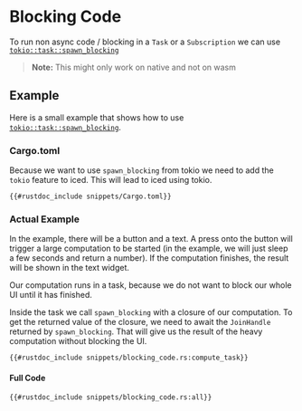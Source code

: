 # Blocking Code
To run non async code / blocking in a `Task` or a `Subscription` we can use [`tokio::task::spawn_blocking`](https://dtantsur.github.io/rust-openstack/tokio/task/fn.spawn_blocking.html)

> **Note:** This might only work on native and not on wasm

## Example
Here is a small example that shows how to use [`tokio::task::spawn_blocking`](https://dtantsur.github.io/rust-openstack/tokio/task/fn.spawn_blocking.html).

### Cargo.toml
Because we want to use `spawn_blocking` from tokio we need to add the `tokio` feature to iced. This will lead to iced using tokio.
```toml,ignore
{{#rustdoc_include snippets/Cargo.toml}}
```

### Actual Example
In the example, there will be a button and a text. A press onto the button will trigger a large computation to be started (in the example, we will just sleep a few seconds and return a number). 
If the computation finishes, the result will be shown in the text widget.

Our computation runs in a task, because we do not want to block our whole UI until it has finished.

Inside the task we call `spawn_blocking` with a closure of our computation. To get the returned value of the closure, we need to await the `JoinHandle`  returned by `spawn_blocking`.
That will give us the result of the heavy computation without blocking the UI.

```rust,ignore
{{#rustdoc_include snippets/blocking_code.rs:compute_task}}
```

#### Full Code
```rust,ignore
{{#rustdoc_include snippets/blocking_code.rs:all}}
```